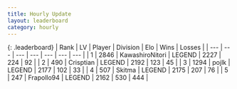 ```yaml
---
title: Hourly Update
layout: leaderboard
category: hourly
---
```


{: .leaderboard}
| Rank | LV | Player | Division | Elo | Wins | Losses |
| --- | --- | --- | --- | --- | --- | --- |
| <span data-change="0">1</span> | 2846 | <span title="ID: 164871">KawashiroNitori</span> | LEGEND | <span data-change="0">2227</span> | <span data-change="0">224</span> | <span data-change="0">92</span> |
| <span data-change="0">2</span> | 490 | <span title="ID: 665674">Crisptian</span> | LEGEND | <span data-change="0">2192</span> | <span data-change="0">123</span> | <span data-change="0">45</span> |
| <span data-change="0">3</span> | 1294 | <span title="ID: 4783">pojlk</span> | LEGEND | <span data-change="0">2177</span> | <span data-change="0">102</span> | <span data-change="0">33</span> |
| <span data-change="0">4</span> | 507 | <span title="ID: 402846">Skitma</span> | LEGEND | <span data-change="0">2175</span> | <span data-change="0">207</span> | <span data-change="0">76</span> |
| <span data-change="0">5</span> | 247 | <span title="ID: 712150">Frapollo94</span> | LEGEND | <span data-change="0">2162</span> | <span data-change="0">530</span> | <span data-change="0">444</span> |